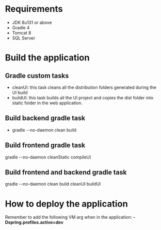 # Requirements
* JDK 8u131 or above
* Gradle 4
* Tomcat 8
* SQL Server

# Build the application

## Gradle custom tasks
* cleanUI: this task cleans all the distribution folders generated during the UI build
* buildUI: this task builds all the UI project and copies the dist folder into static folder in the web application. 

## Build backend gradle task 
* gradle --no-daemon clean build

## Build frontend gradle task
gradle --no-daemon cleanStatic compileUI

## Build frontend and backend gradle task
gradle --no-daemon clean build cleanUI buildUI

# How to deploy the application
Remember to add the following VM arg when in the application: **-Dspring.profiles.active=dev**




